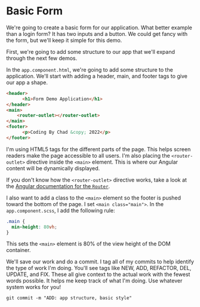 # Basic Form

We're going to create a basic form for our application. What better example than a login form? It has two inputs and a button. We could get fancy with the form, but we'll keep it simple for this demo.

First, we're going to add some structure to our app that we'll expand through the next few demos.

In the `app.component.html`, we're going to add some structure to the application. We'll start with adding a header, main, and footer tags to give our app a shape.

```html
<header>
      <h1>Form Demo Application</h1>
</header>
<main>
    <router-outlet></router-outlet>
</main>
<footer>
      <p>Coding By Chad &copy; 2022</p>
</footer>
```

I'm using HTML5 tags for the different parts of the page. This helps screen readers make the page accessible to all users. I'm also placing the `<router-outlet>` directive inside the `<main>` element. This is where our Angular content will be dynamically displayed.

If you don't know how the `<router-outlet>` directive works, take a look at the [Angular documentation for the `Router`](https://angular.io/api/router/RouterOutlet).

I also want to add a class to the `<main>` element so the footer is pushed toward the bottom of the page. I set `<main class="main">`. In the `app.component.scss`, I add the following rule:

```css
.main {
  min-height: 80vh;
}
```

This sets the `<main>` element is 80% of the view height of the DOM container.

We'll save our work and do a commit. I tag all of my commits to help identify the type of work I'm doing. You'll see tags like NEW, ADD, REFACTOR, DEL, UPDATE, and FIX. These all give context to the actual work with the fewest words possible. It helps me keep track of what I'm doing. Use whatever system works for you!

`git commit -m "ADD: app structure, basic style"`
